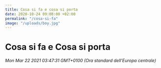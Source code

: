 ```yaml
---
title: Cosa si fa e cosa si porta
date: 2020-10-24 09:08:00 +02:00
permalink: "/cosa-si-fa"
image: "/uploads/boy.jpg"
---
```


# Cosa si fa e Cosa si porta

_Mon Mar 22 2021 03:47:31 GMT+0100 (Ora standard dell’Europa centrale)_